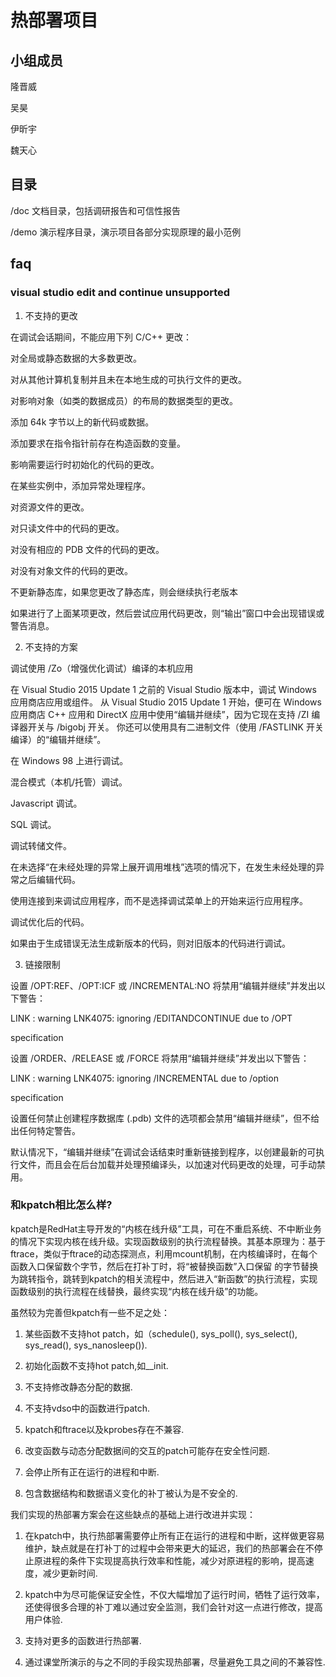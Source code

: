 # 热部署项目

## 小组成员

隆晋威

吴昊

伊昕宇

魏天心

## 目录

/doc  文档目录，包括调研报告和可信性报告

/demo 演示程序目录，演示项目各部分实现原理的最小范例

## faq
### visual studio edit and  continue unsupported
1. 不支持的更改

在调试会话期间，不能应用下列 C/C++ 更改：

对全局或静态数据的大多数更改。

对从其他计算机复制并且未在本地生成的可执行文件的更改。

对影响对象（如类的数据成员）的布局的数据类型的更改。

添加 64k 字节以上的新代码或数据。

添加要求在指令指针前存在构造函数的变量。

影响需要运行时初始化的代码的更改。

在某些实例中，添加异常处理程序。

对资源文件的更改。

对只读文件中的代码的更改。

对没有相应的 PDB 文件的代码的更改。

对没有对象文件的代码的更改。

不更新静态库，如果您更改了静态库，则会继续执行老版本

如果进行了上面某项更改，然后尝试应用代码更改，则“输出”窗口中会出现错误或警告消息。

2. 不支持的方案

调试使用 /Zo（增强优化调试）编译的本机应用

在 Visual Studio 2015 Update 1 之前的 Visual Studio 版本中，调试 Windows 应用商店应用或组件。 从 Visual Studio 2015 Update 1 开始，便可在 Windows 应用商店 C++ 应用和 DirectX 应用中使用“编辑并继续”，因为它现在支持 /ZI 编译器开关与 /bigobj 开关。 你还可以使用具有二进制文件（使用 /FASTLINK 开关编译）的“编辑并继续”。

在 Windows 98 上进行调试。

混合模式（本机/托管）调试。

Javascript 调试。

SQL 调试。

调试转储文件。

在未选择“在未经处理的异常上展开调用堆栈”选项的情况下，在发生未经处理的异常之后编辑代码。

使用连接到来调试应用程序，而不是选择调试菜单上的开始来运行应用程序。

调试优化后的代码。

如果由于生成错误无法生成新版本的代码，则对旧版本的代码进行调试。

3. 链接限制

设置 /OPT:REF、/OPT:ICF 或 /INCREMENTAL:NO 将禁用“编辑并继续”并发出以下警告：

LINK : warning LNK4075: ignoring /EDITANDCONTINUE due to /OPT

specification

设置 /ORDER、/RELEASE 或 /FORCE 将禁用“编辑并继续”并发出以下警告：

LINK : warning LNK4075: ignoring /INCREMENTAL due to /option

specification

设置任何禁止创建程序数据库 (.pdb) 文件的选项都会禁用“编辑并继续”，但不给出任何特定警告。

默认情况下，“编辑并继续”在调试会话结束时重新链接到程序，以创建最新的可执行文件，而且会在后台加载并处理预编译头，以加速对代码更改的处理，可手动禁用。

### 和kpatch相比怎么样?

  kpatch是RedHat主导开发的“内核在线升级”工具，可在不重启系统、不中断业务的情况下实现内核在线升级。实现函数级别的执行流程替换。其基本原理为：基于ftrace，类似于ftrace的动态探测点，利用mcount机制，在内核编译时，在每个函数入口保留数个字节，然后在打补丁时，将“被替换函数”入口保留   的字节替换为跳转指令，跳转到kpatch的相关流程中，然后进入“新函数”的执行流程，实现函数级别的执行流程在线替换，最终实现“内核在线升级”的功能。
  
虽然较为完善但kpatch有一些不足之处：

1. 某些函数不支持hot patch，如（schedule(), sys_poll(), sys_select(), sys_read(), sys_nanosleep()).
  
2. 初始化函数不支持hot patch,如__init.
  
3. 不支持修改静态分配的数据.
  
4. 不支持vdso中的函数进行patch.
  
5. kpatch和ftrace以及kprobes存在不兼容.
  
6. 改变函数与动态分配数据间的交互的patch可能存在安全性问题.
  
7. 会停止所有正在运行的进程和中断.
  
8. 包含数据结构和数据语义变化的补丁被认为是不安全的.
  
我们实现的热部署方案会在这些缺点的基础上进行改进并实现：

1. 在kpatch中，执行热部署需要停止所有正在运行的进程和中断，这样做更容易维护，缺点就是在打补丁的过程中会带来更大的延迟，我们的热部署会在不停止原进程的条件下实现提高执行效率和性能，减少对原进程的影响，提高速度，减少更新时间.
  
2. kpatch中为尽可能保证安全性，不仅大幅增加了运行时间，牺牲了运行效率，还使得很多合理的补丁难以通过安全监测，我们会针对这一点进行修改，提高用户体验.
  
3. 支持对更多的函数进行热部署.
  
4. 通过课堂所演示的与之不同的手段实现热部署，尽量避免工具之间的不兼容性.
